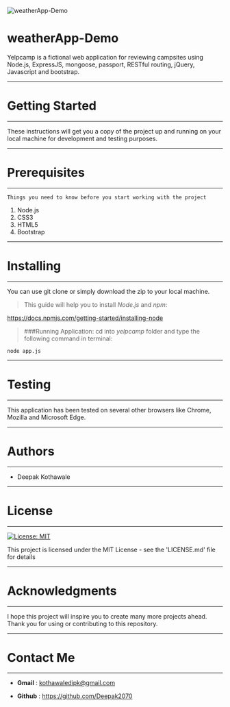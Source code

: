 ![weatherApp-Demo](https://github.com/vaibhavpacharya/node-WeatherApp/blob/master/screencapture-weathernow-app-herokuapp-1503445616228.png?raw=true)
# weatherApp-Demo
Yelpcamp is a fictional web application for reviewing campsites using Node.js, ExpressJS, mongoose, passport, RESTful routing, jQuery, Javascript and bootstrap.
*** 
# Getting Started
***
These instructions will get you a copy of the project up and running on your local machine for development and testing purposes.

***
# Prerequisites
***
```
Things you need to know before you start working with the project
```
1. Node.js
2. CSS3
3. HTML5
4. Bootstrap

 
***
# Installing
***
You can use git clone or simply download the zip to your local machine.
>This guide will help you to install *Node.js* and *npm*:
>
https://docs.npmjs.com/getting-started/installing-node

>###Running Application:
 >cd into *yelpcamp* folder and type the following command in terminal:
```
node app.js
```


***
# Testing
***
This application has been tested on several other browsers like Chrome, Mozilla and Microsoft Edge.

***
# Authors
***
* Deepak Kothawale

***
# License
***
[![License: MIT](https://img.shields.io/badge/License-MIT-yellow.svg)](https://opensource.org/licenses/MIT)

This project is licensed under the MIT License - see the 'LICENSE.md' file for details

***
# Acknowledgments
***

I hope this project will inspire you to create many more projects ahead.
Thank you for using or contributing to this repository.

***
# Contact Me
***
- **Gmail**			:	kothawaledipk@gmail.com

- **Github**		:	https://github.com/Deepak2070
